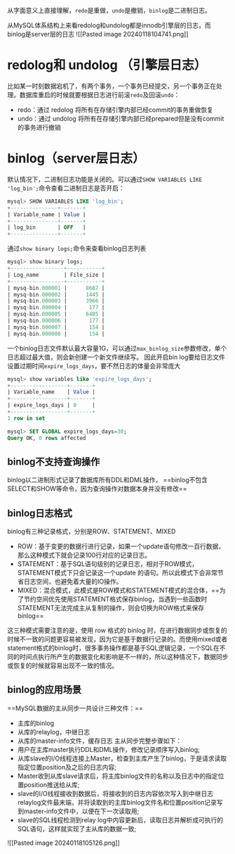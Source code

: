 从字面意义上直接理解，`redo`是重做，`undo`是撤销，`binlog`是二进制日志。

从MySQL体系结构上来看redolog和undolog都是innodb引擎层的日志，而binlog是server层的日志
![[Pasted image 20240118104741.png]]

# redolog和 undolog （引擎层日志）

比如某一时刻数据宕机了，有两个事务，一个事务已经提交，另一个事务正在处理。数据库重启的时候就要根据日志进行前滚`redo`及回滚`undo`：
- redo：通过 redolog 将所有在存储引擎内部已经commit的事务重做恢复
- undo：通过 undolog 将所有在存储引擎内部已经prepared但是没有commit的事务进行撤销
# binlog（server层日志）

默认情况下，二进制日志功能是关闭的。可以通过`SHOW VARIABLES LIKE 'log_bin';`命令查看二进制日志是否开启：

```SQL
mysql> SHOW VARIABLES LIKE 'log_bin';
+---------------+-------+
| Variable_name | Value |
+---------------+-------+
| log_bin       | OFF   |
+---------------+-------+
```
通过`show binary logs;`命令来查看binlog日志列表
```SQL
mysql> show binary logs;
+-----------------+-----------+
| Log_name        | File_size |
+-----------------+-----------+
| mysq-bin.000001 |      8687 |
| mysq-bin.000002 |      1445 |
| mysq-bin.000003 |      3966 |
| mysq-bin.000004 |       177 |
| mysq-bin.000005 |      6405 |
| mysq-bin.000006 |       177 |
| mysq-bin.000007 |       154 |
| mysq-bin.000008 |       154 |
```

一个binlog日志文件默认最大容量1G，可以通过`max_binlog_size`参数修改，单个日志超过最大值，则会新创建一个新文件继续写。
因此开启bin log要给日志文件设置过期时间`expire_logs_days`，要不然日志的体量会非常庞大
```SQL
mysql> show variables like 'expire_logs_days';
+------------------+-------+
| Variable_name    | Value |
+------------------+-------+
| expire_logs_days | 0     |
+------------------+-------+
1 row in set
 
mysql> SET GLOBAL expire_logs_days=30;
Query OK, 0 rows affected
```

## binlog不支持查询操作
binlog以二进制形式记录了数据库所有DDL和DML操作，
==binlog不包含SELECT和SHOW等命令，因为查询操作对数据本身并没有修改==

## binlog日志格式
binlog有三种记录格式，分别是ROW、STATEMENT、MIXED
- ROW：基于变更的数据行进行记录，如果一个update语句修改一百行数据，那么这种模式下就会记录100行对应的记录日志。
- STATEMENT：基于SQL语句级别的记录日志，相对于ROW模式，STATEMENT模式下只会记录这一个update 的语句。所以此模式下会非常节省日志空间，也避免着大量的IO操作。
- MIXED：混合模式，此模式是ROW模式和STATEMENT模式的混合体，==为了节约空间优先使用STATEMENT格式保存binlog，当遇到一些函数时STATEMENT无法完成主从复制的操作，则会切换为ROW格式来保存binlog==

这三种模式需要注意的是，使用 row 格式的 binlog 时，在进行数据同步或恢复的时候不一致的问题更容易被发现，因为它是基于数据行记录的。而使用mixed或者statement格式的binlog时，很多事务操作都是基于SQL逻辑记录，一个SQL在不同的时间点执行所产生的数据变化和影响是不一样的，所以这种情况下，数据同步或恢复的时候就容易出现不一致的情况。

## binlog的应用场景

==MySQL数据的主从同步一共设计三种文件：==
- 主库的binlog
- 从库的relaylog，中继日志
- 从库的master-info文件，缓存日志
主从同步完整步骤如下：
- 用户在主库master执行DDL和DML操作，修改记录顺序写入binlog;
- 从库slave的I/O线程连接上Master，检查到主库产生了binlog，于是请求读取指定位置position及之后的日志内容;
- Master收到从库slave请求后，将主库binlog文件的名称以及日志中的指定位置position推送给从库;
- slave的I/O线程接收到数据后，将接收到的日志内容依次写入到中继日志relaylog文件最末端，并将读取到的主库binlog文件名和位置position记录写到master-info文件中，以便在下一次读取用;
- slave的SQL线程检测到relay log中内容更新后，读取日志并解析成可执行的SQL语句，这样就实现了主从库的数据一致;

![[Pasted image 20240118105126.png]]
